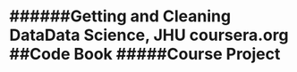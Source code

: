######Getting and Cleaning DataData Science, JHU coursera.org
##Code Book
#####Course Project
===


